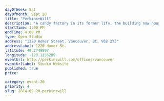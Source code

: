 ```yaml
---
dayOfWeek: Sat
dayOfMonth: Sept 20
title: "Perkins+Will"
description: "A candy factory in its former life, the building now houses our studio, where we specialize in architectural, interior, urban, and industrial design. We’re driven by sustainability, innovation, and design excellence. The tour of our space will include some history, some info about our office today, and a glimpse of our design practice. Light refreshments will be served."
startTime: 1:00 PM
endTime: 4:00 PM
type: Open Studio
address: "1220 Homer Street, Vancouver, BC, V6B 2Y5"
addressLabel: 1220 Homer St.
latitude: 49.2749997
longitude: -123.1236209
eventUrl: http://perkinswill.com/offices/vancouver
eventUrlLabel: Studio Website
published: true
price: 

category: event-20
priority: 4
slug: 2014-09-20-perkinswill
---
```

